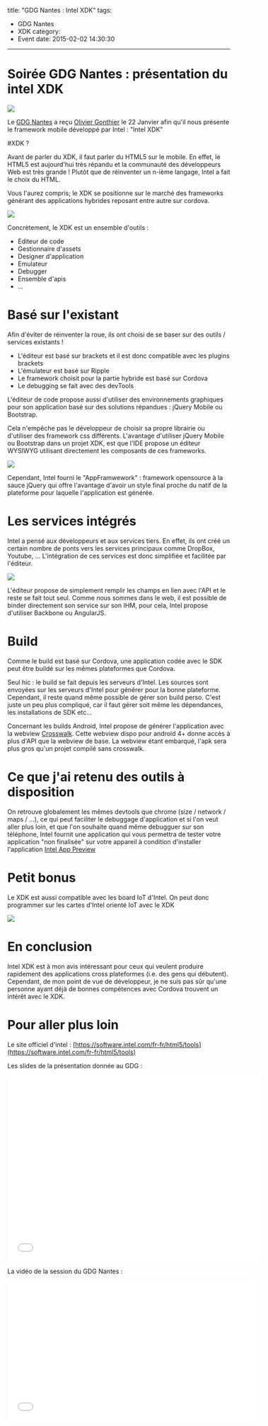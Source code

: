 title: "GDG Nantes : Intel XDK"
tags:
  - GDG Nantes
  - XDK
category:
  - Event
date: 2015-02-02 14:30:30
---

# Soirée GDG Nantes : présentation du intel XDK

![](/assets/2015-01-XDK/ecran_principal.jpg)

Le [GDG Nantes](http://www.gdgnantes.com) a reçu [Olivier Gonthier](https://twitter.com/rolios) le 22 Janvier afin qu'il nous présente le framework mobile développé par Intel : "Intel XDK"

#XDK ?

Avant de parler du XDK, il faut parler du HTML5 sur le mobile. En effet, le HTML5 est aujourd'hui très répandu et la communauté des développeurs Web est très grande ! Plutôt que de réinventer un n-ième langage, Intel a fait le choix du HTML.

Vous l'aurez compris; le XDK se positionne sur le marché des frameworks générant des applications hybrides reposant entre autre sur cordova.

![](/assets/2015-01-XDK/Native_html5_hybrid.png)

Concrètement, le XDK est un ensemble d'outils : 
* Editeur de code
* Gestionnaire d'assets
* Designer d'application
* Emulateur
* Debugger
* Ensemble d'apis
* ...

# Basé sur l'existant

Afin d'éviter de réinventer la roue, ils ont choisi de se baser sur des outils / services existants !

* L'éditeur est basé sur brackets et il est donc compatible avec les plugins brackets 
* L'émulateur est basé sur Ripple
* Le framework choisit pour la partie hybride est basé sur Cordova
* Le debugging se fait avec des devTools


L'éditeur de code propose aussi d'utiliser des environnements graphiques pour son application basé sur des solutions répandues : jQuery Mobile ou Bootstrap. 

Cela n'empêche pas le développeur de choisir sa propre librairie ou d'utiliser des framework css différents. L'avantage d'utiliser jQuery Mobile ou Bootstrap dans un projet XDK, est que l'IDE propose un éditeur WYSIWYG utilisant directement les composants de ces frameworks.

![](/assets/2015-01-XDK/designer.jpg)

Cependant, Intel fourni le "AppFramwework" : framework opensource à la sauce jQuery qui offre l'avantage d'avoir un style final proche du natif de la plateforme pour laquelle l'application est générée.


# Les services intégrés

Intel a pensé aux développeurs et aux services tiers. En effet, ils ont créé un certain nombre de ponts vers les services principaux comme DropBox, Youtube, ... L'intégration de ces services est donc simplifiée et facilitée par l'éditeur.

![](/assets/2015-01-XDK/services.png)

L'éditeur propose de simplement remplir les champs en lien avec l'API et le reste se fait tout seul. Comme nous sommes dans le web, il est possible de binder directement son service sur son IHM, pour cela, Intel propose d'utiliser Backbone ou AngularJS.


# Build

Comme le build est basé sur Cordova, une application codée avec le SDK peut être buildé sur les mêmes plateformes que Cordova.

Seul hic : le build se fait depuis les serveurs d'Intel. Les sources sont envoyées sur les serveurs d'Intel pour générer pour la bonne plateforme. Cependant, il reste quand même possible de gérer son build perso. C'est juste un peu plus compliqué, car il faut gérer soit même les dépendances, les installations de SDK etc...

Concernant les builds Android, Intel propose de générer l'application avec la webview [Crosswalk](https://crosswalk-project.org/). Cette webview dispo pour android 4+ donne accès à plus d'API que la webview de base. La webview étant embarqué, l'apk sera plus gros qu'un projet compilé sans crosswalk.

# Ce que j'ai retenu des outils à disposition

On retrouve globalement les mêmes devtools que chrome (size / network / maps / ...), ce qui peut faciliter le debuggage d'application et si l'on veut aller plus loin, et que l'on souhaite quand même debugguer sur son téléphone, Intel fournit une application qui vous permettra de tester votre application "non finalisée" sur votre appareil à condition d'installer l'application [Intel App Preview](https://play.google.com/store/apps/details?id=com.intel.html5tools.apppreview&hl=fr_FR)



# Petit bonus

Le XDK est aussi compatible avec les board IoT d'Intel. On peut donc programmer sur les cartes d'Intel orienté IoT avec le XDK

![](/assets/2015-01-XDK/2boards.png)

# En conclusion

Intel XDK est à mon avis intéressant pour ceux qui veulent produire rapidement des applications cross plateformes (i.e. des gens qui débutent). Cependant, de mon point de vue de développeur, je ne suis pas sûr qu'une personne ayant déjà de bonnes compétences avec Cordova trouvent un intérêt avec le XDK. 

# Pour aller plus loin

Le site officiel d'intel : [https://software.intel.com/fr-fr/html5/tools](https://software.intel.com/fr-fr/html5/tools)

Les slides de la présentation donnée au GDG : 
<iframe src="//slides.com/r0ly/intel-xdk/embed" width="576" height="420" scrolling="no" frameborder="0" webkitallowfullscreen mozallowfullscreen allowfullscreen></iframe>

La vidéo de la session du GDG Nantes : 
<iframe width="560" height="315" src="//www.youtube.com/embed/pjcs-7Af5Y4" frameborder="0" allowfullscreen></iframe>
